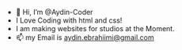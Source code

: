 - 👋 Hi, I’m @Aydin-Coder
- I Love Coding with html and css!
- I am making websites for studios at the Moment.
- 📫 my Email is aydin.ebrahiimi@gmail.com
